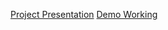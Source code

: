 [Project Presentation](https://github.com/tejas-parmar-24/prakriti.app/blob/main/Revolutionizing%20Prakriti%20Determination.pdf)
[Demo Working](https://drive.google.com/file/d/1HDO0W5gGDpfJC6YKDywq77c5KcJE9qb0/view)
